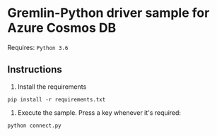 # Gremlin-Python driver sample for Azure Cosmos DB

Requires: `Python 3.6`

## Instructions
1. Install the requirements
```
pip install -r requirements.txt
```
1.  Execute the sample. Press a key whenever it's required:
```
python connect.py
```
